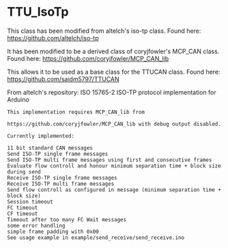 # TTU_IsoTp

This class has been modified from altelch's iso-tp class.
Found here: https://github.com/altelch/iso-tp

It has been modified to be a derived class of coryjfowler's MCP_CAN class.
Found here: https://github.com/coryjfowler/MCP_CAN_lib

This allows it to be used as a base class for the TTUCAN class.
Found here: https://github.com/saidm5797/TTUCAN

From altelch's repository:
    ISO 15765-2 ISO-TP protocol implementation for Arduino

    This implementation requires MCP_CAN_lib from

    https://github.com/coryjfowler/MCP_CAN_lib with debug output disabled.

    Currently implemented:

    11 bit standard CAN messages
    Send ISO-TP single frame messages
    Send ISO-TP multi frame messages using first and consecutive frames
    Evaluate flow controll and honour minimum separation time + block size during send
    Receive ISO-TP single frame messages
    Receive ISO-TP multi frame messages
    Send flow controll as configured in message (minimum separation time + block size)
    Session timeout
    FC timeout
    CF timeout
    Timeout after too many FC Wait messages
    some error handling
    simple frame padding with 0x00
    See usage example in example/send_receive/send_receive.ino
